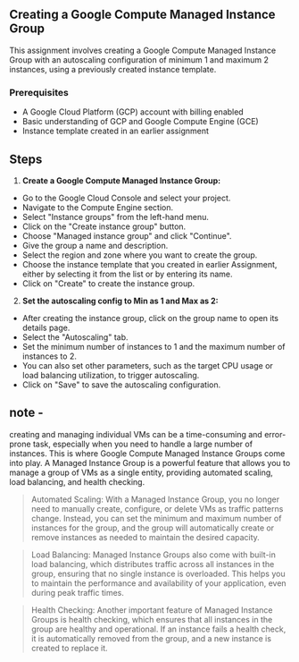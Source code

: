 ## Creating a Google Compute Managed Instance Group

This assignment involves creating a Google Compute Managed Instance Group with an autoscaling configuration of minimum 1 and maximum 2 instances, using a previously created instance template.

### Prerequisites

- A Google Cloud Platform (GCP) account with billing enabled
- Basic understanding of GCP and Google Compute Engine (GCE)
- Instance template created in an earlier assignment

## Steps

1.  **Create a Google Compute Managed Instance Group:**

- Go to the Google Cloud Console and select your project.
- Navigate to the Compute Engine section.
- Select "Instance groups" from the left-hand menu.
- Click on the "Create instance group" button.
- Choose "Managed instance group" and click "Continue".
- Give the group a name and description.
- Select the region and zone where you want to create the group.
- Choose the instance template that you created in earlier Assignment, either by selecting it from the list or by entering its name.
- Click on "Create" to create the instance group.

2.  **Set the autoscaling config to Min as 1 and Max as 2:**

- After creating the instance group, click on the group name to open its details page.
- Select the "Autoscaling" tab.
- Set the minimum number of instances to 1 and the maximum number of instances to 2.
- You can also set other parameters, such as the target CPU usage or load balancing utilization, to trigger autoscaling.
- Click on "Save" to save the autoscaling configuration.

## note -

creating and managing individual VMs can be a time-consuming and error-prone task, especially when you need to handle a large number of instances. This is where Google Compute Managed Instance Groups come into play. A Managed Instance Group is a powerful feature that allows you to manage a group of VMs as a single entity, providing automated scaling, load balancing, and health checking.

> Automated Scaling: With a Managed Instance Group, you no longer need to manually create, configure, or delete VMs as traffic patterns change. Instead, you can set the minimum and maximum number of instances for the group, and the group will automatically create or remove instances as needed to maintain the desired capacity.

> Load Balancing: Managed Instance Groups also come with built-in load balancing, which distributes traffic across all instances in the group, ensuring that no single instance is overloaded. This helps you to maintain the performance and availability of your application, even during peak traffic times.

> Health Checking: Another important feature of Managed Instance Groups is health checking, which ensures that all instances in the group are healthy and operational. If an instance fails a health check, it is automatically removed from the group, and a new instance is created to replace it.
